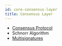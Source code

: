 ```yaml
---
id: core-consensus-layer
title: Consensus Layer
---
```

- [Consensus Protocol](core-consensus.md)
- Schnorr Algorithm
- [Multisignatures](core-multisignatures.md)